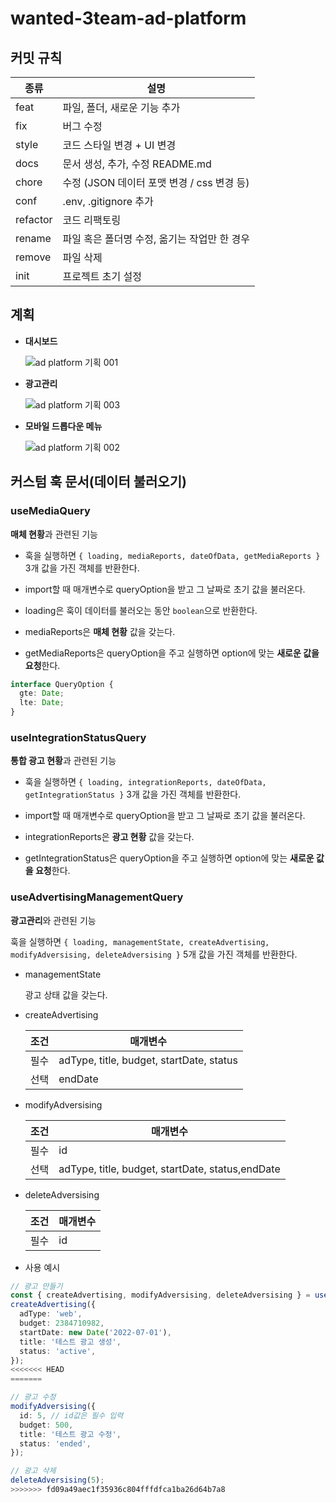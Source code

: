 # wanted-3team-ad-platform

## 커밋 규칙

| 종류     | 설명                                         |
| -------- | -------------------------------------------- |
| feat     | 파일, 폴더, 새로운 기능 추가                 |
| fix      | 버그 수정                                    |
| style    | 코드 스타일 변경 + UI 변경                   |
| docs     | 문서 생성, 추가, 수정 README.md              |
| chore    | 수정 (JSON 데이터 포맷 변경 / css 변경 등)   |
| conf     | .env, .gitignore 추가                        |
| refactor | 코드 리팩토링                                |
| rename   | 파일 혹은 폴더명 수정, 옮기는 작업만 한 경우 |
| remove   | 파일 삭제                                    |
| init     | 프로젝트 초기 설정                           |

## 계획

- **대시보드**

  ![ad platform 기획 001](https://user-images.githubusercontent.com/77876601/178675841-b05b49d6-6f5f-488c-8aa8-a97f831d7282.jpeg)

- **광고관리**

  ![ad platform 기획 003](https://user-images.githubusercontent.com/77876601/178675860-26c007c9-9d05-44bc-8296-f880b6664f22.jpeg)

- **모바일 드롭다운 메뉴**

  ![ad platform 기획 002](https://user-images.githubusercontent.com/77876601/178675856-43045e16-b9ba-40a9-bf61-bce15cff82a6.jpeg)

## 커스텀 훅 문서(데이터 불러오기)

### useMediaQuery

**매체 현황**과 관련된 기능

- 훅을 실행하면 `{ loading, mediaReports, dateOfData, getMediaReports }` 3개 값을 가진 객체를 반환한다.

- import할 때 매개변수로 queryOption을 받고 그 날짜로 초기 값을 불러온다.

- loading은 훅이 데이터를 불러오는 동안 `boolean`으로 반환한다.

- mediaReports은 **매체 현황** 값을 갖는다.

- getMediaReports은 queryOption을 주고 실행하면 option에 맞는 **새로운 값을 요청**한다.

```ts
interface QueryOption {
  gte: Date;
  lte: Date;
}
```

### useIntegrationStatusQuery

**통합 광고 현황**과 관련된 기능

- 훅을 실행하면 `{ loading, integrationReports, dateOfData, getIntegrationStatus }` 3개 값을 가진 객체를 반환한다.

- import할 때 매개변수로 queryOption을 받고 그 날짜로 초기 값을 불러온다.

- integrationReports은 **광고 현황** 값을 갖는다.

- getIntegrationStatus은 queryOption을 주고 실행하면 option에 맞는 **새로운 값을 요청**한다.

### useAdvertisingManagementQuery

**광고관리**와 관련된 기능

훅을 실행하면 `{ loading, managementState, createAdvertising, modifyAdversising, deleteAdversising }` 5개 값을 가진 객체를 반환한다.

- managementState

  광고 상태 값을 갖는다.

- createAdvertising

  | 조건 | 매개변수                                 |
  | ---- | ---------------------------------------- |
  | 필수 | adType, title, budget, startDate, status |
  | 선택 | endDate                                  |

- modifyAdversising

  | 조건 | 매개변수                                         |
  | ---- | ------------------------------------------------ |
  | 필수 | id                                               |
  | 선택 | adType, title, budget, startDate, status,endDate |

- deleteAdversising

  | 조건 | 매개변수 |
  | ---- | -------- |
  | 필수 | id       |

- 사용 예시

```ts
// 광고 만들기
const { createAdvertising, modifyAdversising, deleteAdversising } = useAdvertisingManagementQuery();
createAdvertising({
  adType: 'web',
  budget: 2384710982,
  startDate: new Date('2022-07-01'),
  title: '테스트 광고 생성',
  status: 'active',
});
<<<<<<< HEAD
=======

// 광고 수정
modifyAdversising({
  id: 5, // id값은 필수 입력
  budget: 500,
  title: '테스트 광고 수정',
  status: 'ended',
});

// 광고 삭제
deleteAdversising(5);
>>>>>>> fd09a49aec1f35936c804fffdfca1ba26d64b7a8
```
